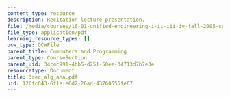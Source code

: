 ```yaml
---
content_type: resource
description: Recitation lecture presentation.
file: /media/courses/16-01-unified-engineering-i-ii-iii-iv-fall-2005-spring-2006/126fc6436f1ee6d226ad43760555fe67_3rec_alg_ana.pdf
file_type: application/pdf
learning_resource_types: []
ocw_type: OCWFile
parent_title: Computers and Programming
parent_type: CourseSection
parent_uid: 34c4c991-4bb5-d251-50ee-34713d7b7e3e
resourcetype: Document
title: 3rec_alg_ana.pdf
uid: 126fc643-6f1e-e6d2-26ad-43760555fe67
---
```

